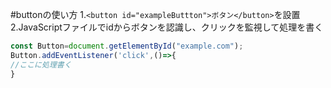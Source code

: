 #buttonの使い方
1.`<button id="exampleButtton">ボタン</button>`を設置
2.JavaScriptファイルでidからボタンを認識し、クリックを監視して処理を書く
```javascript
const Button=document.getElementById("example.com");
Button.addEventListener('click',()=>{
//ここに処理書く
}
```

